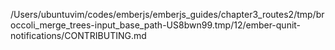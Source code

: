 /Users/ubuntuvim/codes/emberjs/emberjs_guides/chapter3_routes2/tmp/broccoli_merge_trees-input_base_path-US8bwn99.tmp/12/ember-qunit-notifications/CONTRIBUTING.md